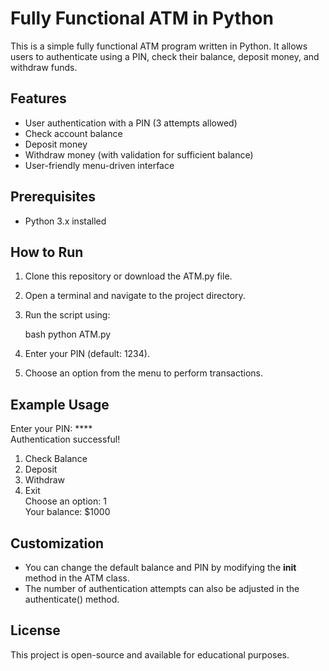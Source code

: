 # Fully Functional ATM in Python  

This is a simple  fully functional ATM program written in Python. It allows users to authenticate using a PIN, check their balance, deposit money, and withdraw funds.  

## Features  

- User authentication with a PIN (3 attempts allowed)  
- Check account balance  
- Deposit money  
- Withdraw money (with validation for sufficient balance)  
- User-friendly menu-driven interface  

## Prerequisites  

- Python 3.x installed  

## How to Run  

1. Clone this repository or download the ATM.py file.  
2. Open a terminal and navigate to the project directory.  
3. Run the script using:  

   bash
   python ATM.py
     

4. Enter your PIN (default: 1234).  
5. Choose an option from the menu to perform transactions.  

## Example Usage  


Enter your PIN: ****  
Authentication successful!  

1. Check Balance  
2. Deposit  
3. Withdraw  
4. Exit  
Choose an option: 1  
Your balance: $1000  


## Customization  

- You can change the default balance and PIN by modifying the __init__ method in the ATM class.  
- The number of authentication attempts can also be adjusted in the authenticate() method.  

## License  

This project is open-source and available for educational purposes.  

